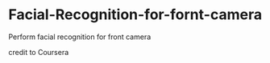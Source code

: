 # Facial-Recognition-for-fornt-camera
Perform facial recognition for front camera

credit to Coursera
